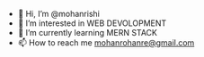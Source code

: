 - 👋 Hi, I’m @mohanrishi
- 👀 I’m interested in WEB DEVOLOPMENT
- 🌱 I’m currently learning MERN STACK
- 📫 How to reach me mohanrohanre@gmail.com

<!---
mohanrishi/mohanrishi is a ✨ special ✨ repository because its `README.md` (this file) appears on your GitHub profile.
You can click the Preview link to take a look at your changes.
--->
